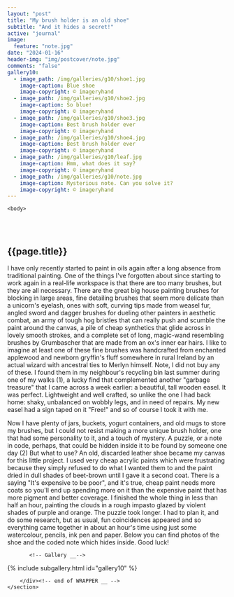 ```yaml
---
layout: "post"
title: "My brush holder is an old shoe"
subtitle: "And it hides a secret!"
active: "journal"
image:
  feature: "note.jpg"
date: "2024-01-16"
header-img: "img/postcover/note.jpg"
comments: "false"
gallery10: 
  - image_path: /img/galleries/g10/shoe1.jpg
    image-caption: Blue shoe
    image-copyright: © imageryhand
  - image_path: /img/galleries/g10/shoe2.jpg
    image-caption: So blue!
    image-copyright: © imageryhand
  - image_path: /img/galleries/g10/shoe3.jpg
    image-caption: Best brush holder ever
    image-copyright: © imageryhand
  - image_path: /img/galleries/g10/shoe4.jpg
    image-caption: Best brush holder ever
    image-copyright: © imageryhand
  - image_path: /img/galleries/g10/leaf.jpg
    image-caption: Hmm, what does it say?
    image-copyright: © imageryhand
  - image_path: /img/galleries/g10/note.jpg
    image-caption: Mysterious note. Can you solve it?
    image-copyright: © imageryhand
---
```



<html class="no-js" lang="en">
<head>
	<meta content="charset=utf-8">
</head>

    <body>

<section id="content" role="main">
		<div class="wrapper">
	<br><br>
			<h2>{{page.title}}</h2>

<p> I have only recently started to paint in oils again after a long absence from traditional painting. One of the things I've forgotten about since starting to work again in a real-life workspace is that there are too many brushes, but they are all necessary.
There are the great big house painting brushes for blocking in large areas, fine detailing brushes that seem more delicate than a unicorn's eyelash, ones with soft, curving tips made from weasel fur, angled sword and dagger brushes for dueling other painters in aesthetic combat, an army of tough hog bristles that can really push and scumble the paint around the canvas, a pile of cheap synthetics that glide across in lovely smooth strokes, and a complete set of long, magic-wand resembling brushes by Grumbascher that are made from an ox's inner ear hairs. I like to imagine at least one of these fine brushes was handcrafted from enchanted applewood and newborn gryffin's fluff somewhere in rural Ireland by an actual wizard with ancestral ties to Merlyn himself. Note, I did not buy any of these. I found them in my neighbour's recycling bin last summer during one of my walks (1), a lucky find that complemented another "garbage treasure" that I came across a week earlier: a beautiful, tall wooden easel. It was perfect. Lightweight and well crafted, so unlike the one I had back home: shaky, unbalanced on wobbly legs, and in need of repairs. My new easel had a sign taped on it "Free!" and so of course I took it with me. 
</p>

<p> Now I have plenty of jars, buckets, yogurt containers, and old mugs to store my brushes, but I could not resist making a more unique brush holder, one that had some personality to it, and a touch of mystery. A puzzle, or a note in code, perhaps, that could be hidden inside it to be found by someone one day (2) But what to use? An old, discarded leather shoe became my canvas for this little project. I used very cheap acrylic paints which were frustrating because they simply refused to do what I wanted them to and the paint dried in dull shades of beet-brown until I gave it a second coat. There is a saying "It's expensive to be poor", and it's true, cheap paint needs more coats so you'll end up spending more on it than the expensive paint that has more pigment and better coverage. I finished the whole thing in less than half an hour, painting the clouds in a rough impasto glazed by violent shades of purple and orange. The puzzle took longer. I had to plan it, and do some research, but as usual, fun coincidences appeared and so everything came together in about an hour's time using just some watercolour, pencils, ink pen and paper. Below you can find photos of the shoe and the coded note which hides inside. Good luck!  </p>


           <!-- Gallery __-->
			
{% include subgallery.html id="gallery10" %}

<!-- end of GALLERY __ -->

		</div><!-- end of WRAPPER __ -->
	</section>





